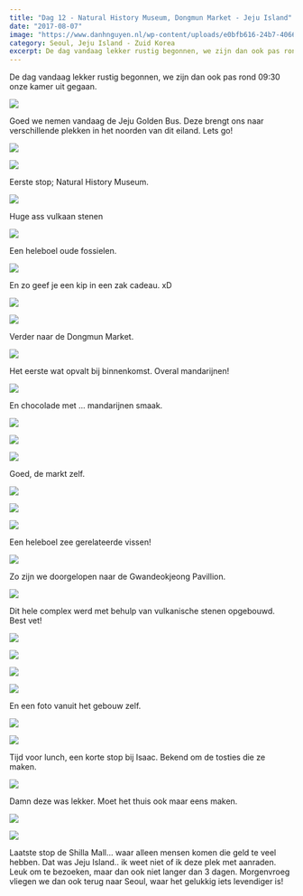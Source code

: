 ```yaml
---
title: "Dag 12 - Natural History Museum, Dongmun Market - Jeju Island"
date: "2017-08-07"
image: "https://www.danhnguyen.nl/wp-content/uploads/e0bfb616-24b7-4066-99bd-9fb0b9010fb5.jpg"
category: Seoul, Jeju Island - Zuid Korea
excerpt: De dag vandaag lekker rustig begonnen, we zijn dan ook pas rond 09:30 onze kamer uit gegaan. Goed we nemen...
---
```


De dag vandaag lekker rustig begonnen, we zijn dan ook pas rond 09:30 onze kamer uit gegaan.

![](https://www.danhnguyen.nl/wp-content/uploads//e0bfb616-24b7-4066-99bd-9fb0b9010fb5-700x394.jpg)

Goed we nemen vandaag de Jeju Golden Bus. Deze brengt ons naar verschillende plekken in het noorden van dit eiland. Lets go!

![](https://www.danhnguyen.nl/wp-content/uploads//8ab0abd8-3f8f-40c8-a401-720f60c828dd-700x394.jpg)


![](https://www.danhnguyen.nl/wp-content/uploads//e2e380b6-f36c-4a04-a125-27e22508fb5e-700x394.jpg)

Eerste stop; Natural History Museum.

![](https://www.danhnguyen.nl/wp-content/uploads//d315a4e2-57d2-465c-8959-77adbad63dad-700x394.jpg)

Huge ass vulkaan stenen

![](https://www.danhnguyen.nl/wp-content/uploads//bc47b8e1-c38d-412d-822a-2feb21008d4f-700x394.jpg)

Een heleboel oude fossielen.

![](https://www.danhnguyen.nl/wp-content/uploads//dcf0eba1-ee2a-4202-b8ff-07fa9c2cb718-700x394.jpg)

En zo geef je een kip in een zak cadeau. xD

![](https://www.danhnguyen.nl/wp-content/uploads//63ab6a30-5b75-41c5-b6d5-1f40fae2a4e1-700x394.jpg)

![](https://www.danhnguyen.nl/wp-content/uploads//aafbfcad-e50f-4131-9f25-14076df189f2-700x394.jpg)

Verder naar de Dongmun Market.

![](https://www.danhnguyen.nl/wp-content/uploads//d92f0714-227c-4320-becf-c0c5e1a5629c-700x394.jpg)

Het eerste wat opvalt bij binnenkomst. Overal mandarijnen!

![](https://www.danhnguyen.nl/wp-content/uploads//796ebc7f-fdd0-4c20-a1f8-e9a736a57cd6-700x394.jpg)

En chocolade met ... mandarijnen smaak.

![](https://www.danhnguyen.nl/wp-content/uploads//c7248f47-9be4-4e99-8f00-cf235b0905f5-700x394.jpg)

![](https://www.danhnguyen.nl/wp-content/uploads//a31ea28a-b9b3-4ca2-aa7a-a21e72e65382-700x394.jpg)

![](https://www.danhnguyen.nl/wp-content/uploads//08c2d9cd-da25-4196-84f9-107781c48510-700x394.jpg)

Goed, de markt zelf.

![](https://www.danhnguyen.nl/wp-content/uploads//ff6af64d-f30c-4d66-ae12-149fa1d70cfa-700x394.jpg)

![](https://www.danhnguyen.nl/wp-content/uploads//f96bc354-0f00-4c13-97e3-0787e0d5e068-700x394.jpg)

![](https://www.danhnguyen.nl/wp-content/uploads//27acdbad-5eba-47c6-a729-bfe300edda7b-700x394.jpg)

Een heleboel zee gerelateerde vissen!

![](https://www.danhnguyen.nl/wp-content/uploads//95d0c7fa-0622-4685-a438-75f8a0ac4f6a-700x394.jpg)

Zo zijn we doorgelopen naar de Gwandeokjeong Pavillion.

![](https://www.danhnguyen.nl/wp-content/uploads//4c339f51-0b54-4121-ad88-05e3fabbe203-700x394.jpg)

Dit hele complex werd met behulp van vulkanische stenen opgebouwd. Best vet!

![](https://www.danhnguyen.nl/wp-content/uploads//80499402-0ea3-445d-9ad9-c7ae1733341b-700x394.jpg)

![](https://www.danhnguyen.nl/wp-content/uploads//7ec7ccee-1cd3-47d6-8a1c-1e37ce68dcba-700x394.jpg)

![](https://www.danhnguyen.nl/wp-content/uploads//19097c1d-ecd8-4eab-b37c-e3cf85f3a9ce-700x394.jpg)

![](https://www.danhnguyen.nl/wp-content/uploads//95f0b7b6-e8c4-4c8a-b963-d49422a9711a-700x394.jpg)

En een foto vanuit het gebouw zelf.

![](https://www.danhnguyen.nl/wp-content/uploads//7c509bc3-664b-420a-8b2a-0bde32a3b5a7-700x394.jpg)

![](https://www.danhnguyen.nl/wp-content/uploads//e7ed8022-1464-4699-be16-3d24f778168e-700x394.jpg)

Tijd voor lunch, een korte stop bij Isaac.
Bekend om de tosties die ze maken.

![](https://www.danhnguyen.nl/wp-content/uploads//ef47c56c-b496-4647-898f-6520b82f0d3e-700x394.jpg)

Damn deze was lekker. Moet het thuis ook maar eens maken.

![](https://www.danhnguyen.nl/wp-content/uploads//3ef6ab77-8d44-4eb9-8375-27cfb0d130eb-700x394.jpg)

![](https://www.danhnguyen.nl/wp-content/uploads//c0880827-78f9-41c7-889e-02b1bb2c13bf-700x394.jpg)

Laatste stop de Shilla Mall... waar alleen mensen komen die geld te veel hebben.
Dat was Jeju Island.. ik weet niet of ik deze plek met aanraden. Leuk om te bezoeken, maar dan ook niet langer dan 3 dagen. Morgenvroeg vliegen we dan ook terug naar Seoul, waar het gelukkig iets levendiger is!
